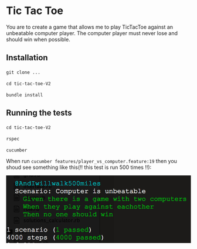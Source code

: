 # Tic Tac Toe

You are to create a game that allows me to play TicTacToe against an unbeatable computer player.  The computer player must never lose and should win when possible.

## Installation
`git clone ...`

`cd tic-tac-toe-V2`

`bundle install`

## Running the tests

`cd tic-tac-toe-V2`

`rspec`

`cucumber`

When run `cucumber features/player_vs_computer.feature:19` then you shoud see something like this(!! this test is run 500 times !!):

![](https://raw.githubusercontent.com/MihaiLiviuCojocar/unbeatable-tic-tac-toe/master/public/images/ai_vs_ai.png)
